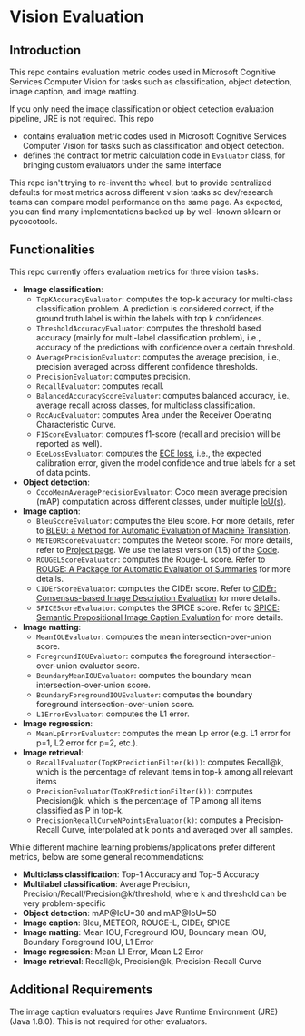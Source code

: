 # Vision Evaluation

## Introduction

This repo contains evaluation metric codes used in Microsoft Cognitive Services Computer Vision for tasks such as classification, object detection, image caption, and image matting.

If you only need the image classification or object detection evaluation pipeline, JRE is not required.
This repo

- contains evaluation metric codes used in Microsoft Cognitive Services Computer Vision for tasks such as classification and object detection.
- defines the contract for metric calculation code in `Evaluator` class, for bringing custom evaluators under the same interface

This repo isn't trying to re-invent the wheel, but to provide centralized defaults for most metrics across different vision tasks so dev/research teams can compare model performance on the same page. As expected, you can find many implementations backed up by well-known sklearn or pycocotools.

## Functionalities

This repo currently offers evaluation metrics for three vision tasks:

- **Image classification**:
  - `TopKAccuracyEvaluator`: computes the top-k accuracy for multi-class classification problem. A prediction is considered correct, if the ground truth label is within the labels with top k confidences.
  - `ThresholdAccuracyEvaluator`: computes the threshold based accuracy (mainly for multi-label classification problem), i.e., accuracy of the predictions with confidence over a certain threshold.
  - `AveragePrecisionEvaluator`: computes the average precision, i.e., precision averaged across different confidence thresholds.
  - `PrecisionEvaluator`: computes precision.
  - `RecallEvaluator`: computes recall.
  - `BalancedAccuracyScoreEvaluator`: computes balanced accuracy, i.e., average recall across classes, for multiclass classification.
  - `RocAucEvaluator`: computes Area under the Receiver Operating Characteristic Curve.
  - `F1ScoreEvaluator`: computes f1-score (recall and precision will be reported as well).
  - `EceLossEvaluator`: computes the [ECE loss](https://arxiv.org/pdf/1706.04599.pdf), i.e., the expected calibration error, given the model confidence and true labels for a set of data points.
- **Object detection**:
  - `CocoMeanAveragePrecisionEvaluator`: Coco mean average precision (mAP) computation across different classes, under multiple [IoU(s)](https://en.wikipedia.org/wiki/Jaccard_index).
- **Image caption**:
  - `BleuScoreEvaluator`: computes the Bleu score. For more details, refer to [BLEU: a Method for Automatic Evaluation of Machine Translation](http://www.aclweb.org/anthology/P02-1040.pdf).
  - `METEORScoreEvaluator`: computes the Meteor score. For more details, refer to [Project page](http://www.cs.cmu.edu/~alavie/METEOR/). We use the latest version (1.5) of the [Code](https://github.com/mjdenkowski/meteor).
  - `ROUGELScoreEvaluator`: computes the Rouge-L score. Refer to [ROUGE: A Package for Automatic Evaluation of Summaries](http://anthology.aclweb.org/W/W04/W04-1013.pdf) for more details.
  - `CIDErScoreEvaluator`:  computes the CIDEr score. Refer to [CIDEr: Consensus-based Image Description Evaluation](http://arxiv.org/pdf/1411.5726.pdf) for more details.
  - `SPICEScoreEvaluator`:  computes the SPICE score. Refer to [SPICE: Semantic Propositional Image Caption Evaluation](https://arxiv.org/abs/1607.08822) for more details.
- **Image matting**:
  - `MeanIOUEvaluator`: computes the mean intersection-over-union score. 
  - `ForegroundIOUEvaluator`: computes the foreground intersection-over-union evaluator score.
  - `BoundaryMeanIOUEvaluator`: computes the boundary mean intersection-over-union score. 
  - `BoundaryForegroundIOUEvaluator`:  computes the boundary foreground intersection-over-union score.
  - `L1ErrorEvaluator`:  computes the L1 error.
- **Image regression**:
  - `MeanLpErrorEvaluator`: computes the mean Lp error (e.g. L1 error for p=1, L2 error for p=2, etc.).
- **Image retrieval**:
  - `RecallEvaluator(TopKPredictionFilter(k)))`: computes Recall@k, which is the percentage of relevant items in top-k among all relevant items
  - `PrecisionEvaluator(TopKPredictionFilter(k))`: computes Precision@k, which is the percentage of TP among all items classified as P in top-k.
  - `PrecisionRecallCurveNPointsEvaluator(k)`: computes a Precision-Recall Curve, interpolated at k points and averaged over all samples. 
  
While different machine learning problems/applications prefer different metrics, below are some general recommendations:

- **Multiclass classification**: Top-1 Accuracy and Top-5 Accuracy
- **Multilabel classification**: Average Precision, Precision/Recall/Precision@k/threshold, where k and threshold can be very problem-specific
- **Object detection**: mAP@IoU=30 and mAP@IoU=50
- **Image caption**: Bleu, METEOR, ROUGE-L, CIDEr, SPICE
- **Image matting**: Mean IOU, Foreground IOU, Boundary mean IOU, Boundary Foreground IOU, L1 Error
- **Image regression**: Mean L1 Error, Mean L2 Error
- **Image retrieval**: Recall@k, Precision@k, Precision-Recall Curve

## Additional Requirements

The image caption evaluators requires Jave Runtime Environment (JRE) (Java 1.8.0). This is not required for other evaluators.
